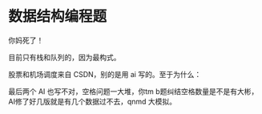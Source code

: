 # 数据结构编程题

你妈死了！

目前只有栈和队列的，因为最构式。

股票和机场调度来自 CSDN，别的是用 ai 写的。至于为什么：

最后两个 AI 也写不对，空格问题一大堆，你tm b题纠结空格数量是不是有大彬，AI修了好几版就是有几个数据过不去，qnmd 大模拟。
